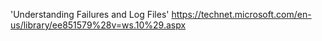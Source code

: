 'Understanding Failures and Log Files'
  https://technet.microsoft.com/en-us/library/ee851579%28v=ws.10%29.aspx
